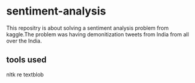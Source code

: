 # sentiment-analysis
This repositry is about solving a sentiment analysis problem from kaggle.The problem was having demonitization tweets from India from all over the India.
## tools used
nltk
re
textblob
